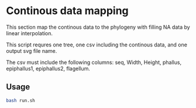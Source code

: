 # Continous data mapping

This section map the continous data to the phylogeny with filling NA data by linear interpolation.

This script requres one tree, one csv including the continous data, and one output svg file name.

The csv must include the following columns: seq, Width, Height, phallus, epiphallus1, epiphallus2, flagellum.

## Usage

```bash
bash run.sh
```

